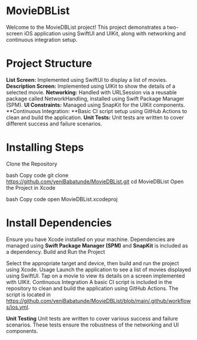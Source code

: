 # MovieDBList

Welcome to the MovieDBList project! This project demonstrates a two-screen iOS application using SwiftUI and UIKit, along with networking and continuous integration setup.

# Project Structure
**List Screen:** Implemented using SwiftUI to display a list of movies.
**Description Screen:** Implemented using UIKit to show the details of a selected movie.
**Networking:** Handled with URLSession via a reusable package called NetworkHandling, installed using Swift Package Manager (SPM).
**UI Constraints:** Managed using SnapKit for the UIKit components.
**Continuous Integration: **Basic CI script setup using GitHub Actions to clean and build the application.
**Unit Tests:** Unit tests are written to cover different success and failure scenarios.

# Installing Steps
Clone the Repository

bash
Copy code
git clone https://github.com/yeniBabatunde/MovieDBList.git
cd MovieDBList
Open the Project in Xcode

bash
Copy code
open MovieDBList.xcodeproj
# Install Dependencies

Ensure you have Xcode installed on your machine.
Dependencies are managed using **Swift Package Manager (SPM)** and **SnapKit** is included as a dependency.
Build and Run the Project

Select the appropriate target and device, then build and run the project using Xcode.
Usage
Launch the application to see a list of movies displayed using SwiftUI.
Tap on a movie to view its details on a screen implemented with UIKit.
Continuous Integration
A basic CI script is included in the repository to clean and build the application using GitHub Actions. The script is located in https://github.com/yeniBabatunde/MovieDBList/blob/main/.github/workflows/ios.yml.

**Unit Testing**
Unit tests are written to cover various success and failure scenarios. These tests ensure the robustness of the networking and UI components.
